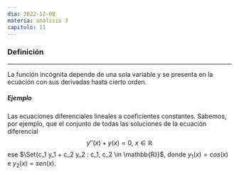 ```yaml
---
dia: 2022-12-08
materia: analisis 3
capitulo: 11
---
```

### Definición
---
La función incógnita depende de una sola variable y se presenta en la ecuación con sus derivadas hasta cierto orden.

##### Ejemplo
Las ecuaciones diferenciales lineales a coeficientes constantes. Sabemos, por ejemplo, que el conjunto de todas las soluciones de la ecuación diferencial $$ y''(x)+y(x) = 0, ~x\in\mathbb{R} $$ ese $\Set{c_1 y_1 + c_2 y_2 : c_1, c_2 \in \mathbb{R}}$, donde $y_1(x) = cos(x)$ e $y_2(x) = sen(x)$.